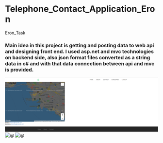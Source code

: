 # Telephone_Contact_Application_Eron
Eron_Task
### Main idea in this project is getting and posting data to web api and designing front end. I used asp.net and mvc technologies on backend side, also json format files converted as a string data in c# and with that data connection between api and mvc is provided.
![@](https://github.com/birolcoruh26/Telephone_Contact_Application_Eron/blob/master/Resimler/contact.PNG)
![@](https://github.com/birolcoruh26/Telephone_Contact_Application_Eron/blob/master/Resimler/Login%C4%B1.png)
![@](https://github.com/birolcoruh26/Telephone_Contact_Application_Eron/blob/master/Resimler/index%20ekran%C4%B1.png)
